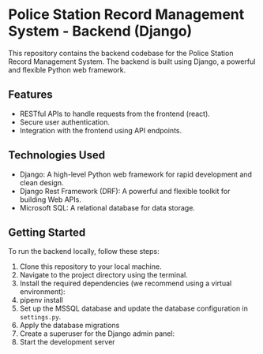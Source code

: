 # Police Station Record Management System - Backend (Django)

This repository contains the backend codebase for the Police Station Record Management System. The backend is built using Django, a powerful and flexible Python web framework.

## Features

- RESTful APIs to handle requests from the frontend (react).
- Secure user authentication.
- Integration with the frontend using API endpoints.

## Technologies Used

- Django: A high-level Python web framework for rapid development and clean design.
- Django Rest Framework (DRF): A powerful and flexible toolkit for building Web APIs.
- Microsoft SQL: A relational database for data storage.

## Getting Started

To run the backend locally, follow these steps:

1. Clone this repository to your local machine.
2. Navigate to the project directory using the terminal.
3. Install the required dependencies (we recommend using a virtual environment):
4. pipenv install
4. Set up the MSSQL database and update the database configuration in `settings.py`.
5. Apply the database migrations
6. Create a superuser for the Django admin panel:
7. Start the development server
